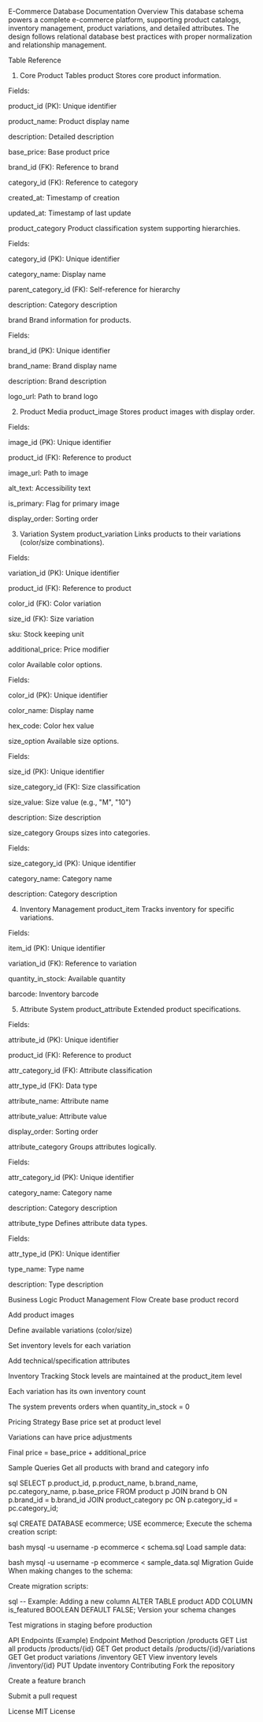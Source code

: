 E-Commerce Database Documentation
Overview
This database schema powers a complete e-commerce platform, supporting product catalogs, inventory management, product variations, and detailed attributes. The design follows relational database best practices with proper normalization and relationship management.


Table Reference
1. Core Product Tables
product
Stores core product information.

Fields:

product_id (PK): Unique identifier

product_name: Product display name

description: Detailed description

base_price: Base product price

brand_id (FK): Reference to brand

category_id (FK): Reference to category

created_at: Timestamp of creation

updated_at: Timestamp of last update

product_category
Product classification system supporting hierarchies.

Fields:

category_id (PK): Unique identifier

category_name: Display name

parent_category_id (FK): Self-reference for hierarchy

description: Category description

brand
Brand information for products.

Fields:

brand_id (PK): Unique identifier

brand_name: Brand display name

description: Brand description

logo_url: Path to brand logo

2. Product Media
product_image
Stores product images with display order.

Fields:

image_id (PK): Unique identifier

product_id (FK): Reference to product

image_url: Path to image

alt_text: Accessibility text

is_primary: Flag for primary image

display_order: Sorting order

3. Variation System
product_variation
Links products to their variations (color/size combinations).

Fields:

variation_id (PK): Unique identifier

product_id (FK): Reference to product

color_id (FK): Color variation

size_id (FK): Size variation

sku: Stock keeping unit

additional_price: Price modifier

color
Available color options.

Fields:

color_id (PK): Unique identifier

color_name: Display name

hex_code: Color hex value

size_option
Available size options.

Fields:

size_id (PK): Unique identifier

size_category_id (FK): Size classification

size_value: Size value (e.g., "M", "10")

description: Size description

size_category
Groups sizes into categories.

Fields:

size_category_id (PK): Unique identifier

category_name: Category name

description: Category description

4. Inventory Management
product_item
Tracks inventory for specific variations.

Fields:

item_id (PK): Unique identifier

variation_id (FK): Reference to variation

quantity_in_stock: Available quantity

barcode: Inventory barcode

5. Attribute System
product_attribute
Extended product specifications.

Fields:

attribute_id (PK): Unique identifier

product_id (FK): Reference to product

attr_category_id (FK): Attribute classification

attr_type_id (FK): Data type

attribute_name: Attribute name

attribute_value: Attribute value

display_order: Sorting order

attribute_category
Groups attributes logically.

Fields:

attr_category_id (PK): Unique identifier

category_name: Category name

description: Category description

attribute_type
Defines attribute data types.

Fields:

attr_type_id (PK): Unique identifier

type_name: Type name

description: Type description

Business Logic
Product Management Flow
Create base product record

Add product images

Define available variations (color/size)

Set inventory levels for each variation

Add technical/specification attributes

Inventory Tracking
Stock levels are maintained at the product_item level

Each variation has its own inventory count

The system prevents orders when quantity_in_stock = 0

Pricing Strategy
Base price set at product level

Variations can have price adjustments

Final price = base_price + additional_price

Sample Queries
Get all products with brand and category info

sql
SELECT 
    p.product_id,
    p.product_name,
    b.brand_name,
    pc.category_name,
    p.base_price
FROM 
    product p
JOIN 
    brand b ON p.brand_id = b.brand_id
JOIN 
    product_category pc ON p.category_id = pc.category_id;


sql
CREATE DATABASE ecommerce;
USE ecommerce;
Execute the schema creation script:

bash
mysql -u username -p ecommerce < schema.sql
Load sample data:

bash
mysql -u username -p ecommerce < sample_data.sql
Migration Guide
When making changes to the schema:

Create migration scripts:

sql
-- Example: Adding a new column
ALTER TABLE product ADD COLUMN is_featured BOOLEAN DEFAULT FALSE;
Version your schema changes

Test migrations in staging before production

API Endpoints (Example)
Endpoint	Method	Description
/products	GET	List all products
/products/{id}	GET	Get product details
/products/{id}/variations	GET	Get product variations
/inventory	GET	View inventory levels
/inventory/{id}	PUT	Update inventory
Contributing
Fork the repository

Create a feature branch

Submit a pull request

License
MIT License
